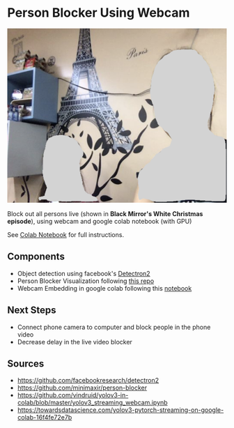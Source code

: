 # Person Blocker Using Webcam

<p align="center"><img src="example_image.png" height = "400"></p>

Block out all persons live (shown in **Black Mirror's White Christmas episode**), using webcam and google colab notebook (with GPU)

See [Colab Notebook](https://github.com/lukysummer/Person-Blocker-Using-Webcam/blob/master/PersonBlocker_Webcam.ipynb) for full instructions.

## Components

* Object detection using facebook's [Detectron2](https://github.com/facebookresearch/detectron2/blob/master/detectron2/utils/visualizer.py) 
* Person Blocker Visualization following [this repo](https://github.com/minimaxir/person-blocker)
* Webcam Embedding in google colab following this [notebook](https://github.com/vindruid/yolov3-in-colab/blob/master/yolov3_streaming_webcam.ipynb)

## Next Steps

* Connect phone camera to computer and block people in the phone video
* Decrease delay in the live video blocker
		  
## Sources

* https://github.com/facebookresearch/detectron2
* https://github.com/minimaxir/person-blocker 
* https://github.com/vindruid/yolov3-in-colab/blob/master/yolov3_streaming_webcam.ipynb
* https://towardsdatascience.com/yolov3-pytorch-streaming-on-google-colab-16f4fe72e7b
